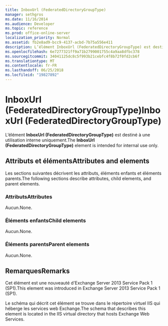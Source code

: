 ```yaml
---
title: InboxUrl (FederatedDirectoryGroupType)
manager: sethgros
ms.date: 11/16/2014
ms.audience: Developer
ms.topic: reference
ms.prod: office-online-server
localization_priority: Normal
ms.assetid: fb2e8ad9-bcc9-4137-acbd-7b75a556e411
description: L’élément InboxUrl (FederatedDirectoryGroupType) est destiné à une utilisation interne uniquement.
ms.openlocfilehash: 6e7277321ff9a71b2799001755c4a9aa8dfbc378
ms.sourcegitcommit: 34041125dc8c5f993b21cebfc4f8b72f0fd2cb6f
ms.translationtype: MT
ms.contentlocale: fr-FR
ms.lasthandoff: 06/25/2018
ms.locfileid: "19827892"
---
```

# <a name="inboxurl-federateddirectorygrouptype"></a><span data-ttu-id="998ef-103">InboxUrl (FederatedDirectoryGroupType)</span><span class="sxs-lookup"><span data-stu-id="998ef-103">InboxUrl (FederatedDirectoryGroupType)</span></span>

<span data-ttu-id="998ef-104">L’élément **InboxUrl (FederatedDirectoryGroupType)** est destiné à une utilisation interne uniquement.</span><span class="sxs-lookup"><span data-stu-id="998ef-104">The **InboxUrl (FederatedDirectoryGroupType)** element is intended for internal use only.</span></span> 

## <a name="attributes-and-elements"></a><span data-ttu-id="998ef-105">Attributs et éléments</span><span class="sxs-lookup"><span data-stu-id="998ef-105">Attributes and elements</span></span>

<span data-ttu-id="998ef-106">Les sections suivantes décrivent les attributs, éléments enfants et éléments parents.</span><span class="sxs-lookup"><span data-stu-id="998ef-106">The following sections describe attributes, child elements, and parent elements.</span></span>
  
### <a name="attributes"></a><span data-ttu-id="998ef-107">Attributs</span><span class="sxs-lookup"><span data-stu-id="998ef-107">Attributes</span></span>

<span data-ttu-id="998ef-108">Aucun.</span><span class="sxs-lookup"><span data-stu-id="998ef-108">None.</span></span>
  
### <a name="child-elements"></a><span data-ttu-id="998ef-109">Éléments enfants</span><span class="sxs-lookup"><span data-stu-id="998ef-109">Child elements</span></span>

<span data-ttu-id="998ef-110">Aucun.</span><span class="sxs-lookup"><span data-stu-id="998ef-110">None.</span></span>
  
### <a name="parent-elements"></a><span data-ttu-id="998ef-111">Éléments parents</span><span class="sxs-lookup"><span data-stu-id="998ef-111">Parent elements</span></span>

<span data-ttu-id="998ef-112">Aucun.</span><span class="sxs-lookup"><span data-stu-id="998ef-112">None.</span></span>
  
## <a name="remarks"></a><span data-ttu-id="998ef-113">Remarques</span><span class="sxs-lookup"><span data-stu-id="998ef-113">Remarks</span></span>

<span data-ttu-id="998ef-114">Cet élément est une nouveauté d'Exchange Server 2013 Service Pack 1 (SP1).</span><span class="sxs-lookup"><span data-stu-id="998ef-114">This element was introduced in Exchange Server 2013 Service Pack 1 (SP1).</span></span>
  
<span data-ttu-id="998ef-115">Le schéma qui décrit cet élément se trouve dans le répertoire virtuel IIS qui héberge les services web Exchange.</span><span class="sxs-lookup"><span data-stu-id="998ef-115">The schema that describes this element is located in the IIS virtual directory that hosts Exchange Web Services.</span></span>
  

